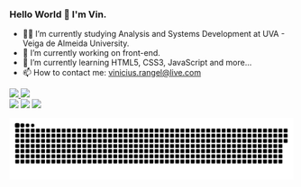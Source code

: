 ### Hello World 👋 I'm Vin.

<!--
**Vinicius-Rangel-dev/Vinicius-Rangel-dev** is a ✨ _special_ ✨ repository because its `README.md` (this file) appears on your GitHub profile.

Here are some ideas to get you started:-->

- 🧑‍🎓 I’m currently studying Analysis and Systems Development at UVA - Veiga de Almeida University.
- 🔭 I’m currently working on front-end.
- 🌱 I’m currently learning HTML5, CSS3, JavaScript and more...
- 📫 How to contact me: vinicius.rangel@live.com
 <!--- 👯 I’m looking to collaborate on ...
- 🤔 I’m looking for help with ...
- 💬 Ask me about ...
- 😄 Pronouns: ...
- ⚡ Fun fact: ...-->
<div>
  <a href="https://github.com/Vinicius-Rangel-dev">
  <img height="180em" src="https://github-readme-stats.vercel.app/api?username=Vinicius-Rangel-dev&show_icons=true&theme=blue-green&include_all_commits=true&count_private=true"/>
  <img height="180em" src="https://github-readme-stats.vercel.app/api/top-langs/?username=Vinicius-Rangel-dev&layout=compact&langs_count=16&theme=blue-green"/>
</div>

<div>
  <a href="mailto:vinicius.rangel@live.com"><img src="https://img.shields.io/badge/Microsoft_Outlook-0078D4?style=for-the-badge&logo=microsoft-outlook&logoColor=white" target="_blank"></a>
  <a href="https://www.linkedin.com/in/vinicius-rangel-dev/" target="_blank"><img src="https://img.shields.io/badge/-LinkedIn-%230077B5?style=for-the-badge&logo=linkedin&logoColor=white" target="_blank"></a>   
  <a href="https://www.instagram.com/viniciusrangel888/" target="_blank"><img src="https://img.shields.io/badge/-Instagram-%23E4405F?style=for-the-badge&logo=instagram&logoColor=white" target="_blank"></a>
</div>
  
![Snake animation](https://github.com/Vinicius-Rangel-dev/Vinicius-Rangel-dev/blob/output/github-contribution-grid-snake.svg)
